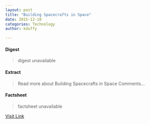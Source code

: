 ```yaml
---
layout: post
title: "Building Spacecrafts in Space"
date: 2015-12-10
categories: Technology
author: kduffy

---
```



#### Digest
>digest unavailable

#### Extract
>Read more about Building Spacecrafts in Space Comments...

#### Factsheet
>factsheet unavailable

[Visit Link](http://www.pddnet.com/videos/2015/05/building-spacecrafts-space)


